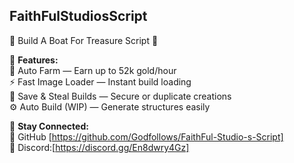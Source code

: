  ## FaithFulStudiosScript ##
🚢 Build A Boat For Treasure Script 🚢  

🔧 **Features:**  
📌 Auto Farm — Earn up to 52k gold/hour  
⚡ Fast Image Loader — Instant build loading  
💾 Save & Steal Builds — Secure or duplicate creations  
⚙️ Auto Build (WIP) — Generate structures easily  

📌 **Stay Connected:**  
🔗 GitHub [https://github.com/Godfollows/FaithFul-Studio-s-Script]  
🔗 Discord:[https://discord.gg/En8dwry4Gz]
